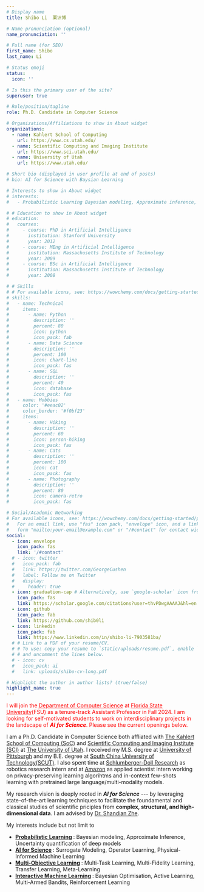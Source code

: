 ```yaml
---
# Display name
title: Shibo Li  栗识博

# Name pronunciation (optional)
name_pronunciation: ''

# Full name (for SEO)
first_name: Shibo
last_name: Li

# Status emoji
status:
  icon: ''

# Is this the primary user of the site?
superuser: true

# Role/position/tagline
role: Ph.D. Candidate in Computer Science

# Organizations/Affiliations to show in About widget
organizations:
  - name: Kahlert School of Computing 
    url: https://www.cs.utah.edu/
  - name: Scientific Computing and Imaging Institute
    url: https://www.sci.utah.edu/
  - name: University of Utah 
    url: https://www.utah.edu/

# Short bio (displayed in user profile at end of posts)
# bio: AI for Science with Baysian Learning

# Interests to show in About widget
# interests:
#   - Probabilistic Learning Bayesian modeling, Approximate inference, Uncertainty quantification of deep models

# # Education to show in About widget
# education:
#   courses:
#     - course: PhD in Artificial Intelligence
#       institution: Stanford University
#       year: 2012
#     - course: MEng in Artificial Intelligence
#       institution: Massachusetts Institute of Technology
#       year: 2009
#     - course: BSc in Artificial Intelligence
#       institution: Massachusetts Institute of Technology
#       year: 2008

# # Skills
# # For available icons, see: https://wowchemy.com/docs/getting-started/page-builder/#icons
# skills:
#   - name: Technical
#     items:
#       - name: Python
#         description: ''
#         percent: 80
#         icon: python
#         icon_pack: fab
#       - name: Data Science
#         description: ''
#         percent: 100
#         icon: chart-line
#         icon_pack: fas
#       - name: SQL
#         description: ''
#         percent: 40
#         icon: database
#         icon_pack: fas
#   - name: Hobbies
#     color: '#eeac02'
#     color_border: '#f0bf23'
#     items:
#       - name: Hiking
#         description: ''
#         percent: 60
#         icon: person-hiking
#         icon_pack: fas
#       - name: Cats
#         description: ''
#         percent: 100
#         icon: cat
#         icon_pack: fas
#       - name: Photography
#         description: ''
#         percent: 80
#         icon: camera-retro
#         icon_pack: fas

# Social/Academic Networking
# For available icons, see: https://wowchemy.com/docs/getting-started/page-builder/#icons
#   For an email link, use "fas" icon pack, "envelope" icon, and a link in the
#   form "mailto:your-email@example.com" or "/#contact" for contact widget.
social:
  - icon: envelope
    icon_pack: fas
    link: '/#contact'
  # - icon: twitter
  #   icon_pack: fab
  #   link: https://twitter.com/GeorgeCushen
  #   label: Follow me on Twitter
  #   display:
  #     header: true
  - icon: graduation-cap # Alternatively, use `google-scholar` icon from `ai` icon pack
    icon_pack: fas
    link: https://scholar.google.com/citations?user=thvPDwgAAAAJ&hl=en
  - icon: github
    icon_pack: fab
    link: https://github.com/shib0li
  - icon: linkedin
    icon_pack: fab
    link: https://www.linkedin.com/in/shibo-li-7903581ba/
  # # Link to a PDF of your resume/CV.
  # # To use: copy your resume to `static/uploads/resume.pdf`, enable `ai` icons in `params.yaml`,
  # # and uncomment the lines below.
  # - icon: cv
  #   icon_pack: ai
  #   link: uploads/shibo-cv-long.pdf

# Highlight the author in author lists? (true/false)
highlight_name: true
---
```


<span style="color:red"> I will join the <a href="https://www.cs.fsu.edu/" style="color: red; text-decoration: underline;text-decoration-style: dotted;">Department of Computer Science</a> at <a href="https://www.fsu.edu/" style="color: red; text-decoration: underline;text-decoration-style: dotted;">Florida State University</a>(FSU) as a  tenure-track Assistant Professor in Fall 2024. I am looking for self-motivated students to work on interdisciplinary projects in the landscape of <b>*AI for Science*</b>. Please see the current openings below.
</span>

I am a Ph.D. Candidate in Computer Science both affliated with [The Kahlert School of Computing (SoC)](https://www.cs.utah.edu/) and [Scientific Computing and Imaging Institute (SCI)](https://www.sci.utah.edu/) at [The University of Utah](https://www.utah.edu/). I received my M.S. degree at [University of Pittsburgh](https://www.pitt.edu/) and my B.E. degree at [South China University of Technology(SCUT)](https://www.scut.edu.cn/en/). I also spent time at [Schlumberger-Doll Research](http://media.corporate-ir.net/media_files/irol/97/97513/2017ar/interactive/research-center.html) as robotics research intern and at [Amazon](https://www.amazon.science/) as applied scientist intern working on privacy-preserving learning algorihtms and in-context few-shots learning with pretrained large language/multi-modality models.

My research vision is deeply rooted in <b>*AI for Science*</b> --- by leveraging state-of-the-art learning techniques to facilitate the foundamental and classical studies of scientific priciples from <b>complex, structural, and high-dimensional data</b>. I am advised by [Dr. Shandian Zhe](https://users.cs.utah.edu/~zhe/).

My interests include but not limit to
* <b><u>Probabilistic Learning</u> </b>: Bayesian modeling, Approximate Inference, Uncertainty quantification of deep models
* <b><u>AI for Science</u> </b>: Surrogate Modeling, Operator Learning, Physical-Informed Machine Learning
* <b><u>Multi-Objective Learning</u> </b>: Multi-Task Learning, Multi-Fidelity Learning, Transfer Learning, Meta-Learning
* <b><u>Interactive Machine Learning</u> </b>: Bayesian Optimisation, Active Learning, Multi-Armed Bandits, Reinforcement Learning


<!-- <span style="color:red"> I am on job market right now! I am open for academic and industrial poisitions starting <b>summer/fall/winter</b> 2024. If you are interested in my background, do not hesitate to contact me via <u>shiboli.cs@gmail.com</u></span> -->


<script data-goatcounter="https://imshibo.goatcounter.com/count" async src="//gc.zgo.at/count.js"></script>
<script type='text/javascript' id='clustrmaps' src='//cdn.clustrmaps.com/map_v2.js?cl=ffffff&w=300&t=tt&d=4ekg0sXBe9Ac7D0iSNikhW48qSj2grK4_CNEEmDti0E'></script>

<script data-goatcounter="https://imshibo.goatcounter.com/count"
        async src="//gc.zgo.at/count.js"></script>
